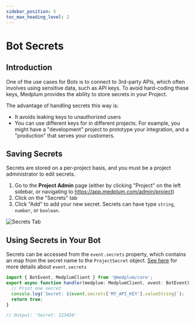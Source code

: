 ```yaml
---
sidebar_position: 5
toc_max_heading_level: 2
---
```


# Bot Secrets

## Introduction

One of the use cases for Bots is to connect to 3rd-party APIs, which often involves using sensitive data, such as API keys. To avoid hard-coding these keys, Medplum provides the ability to store secrets in your Project.

The advantage of handling secrets this way is:

- It avoids leaking keys to unauthorized users
- You can use different keys for in different projects. For example, you might have a "development" project to prototype your integration, and a "production" that serves your customers.

## Saving Secrets

Secrets are stored on a per-project basis, and you must be a project administrator to edit secrets.

1. Go to the **Project Admin** page (either by clicking "Project" on the left sidebar, or navigating to https://app.medplum.com/admin/project)
2. Click on the "Secrets" tab
3. Click "Add" to add your new secret. Secrets can have type `string`, `number`, or `boolean`.

![Secrets Tab](/img/tutorials/bot-secrets/secrets-tab.png)

## Using Secrets in Your Bot

Secrets can be accessed from the `event.secrets` property, which contains an map from the secret name to the `ProjectSecret` object. [See here](/docs/sdk/core.botevent.secrets) for more details about `event.secrets`

```ts
import { BotEvent, MedplumClient } from '@medplum/core';
export async function handler(medplum: MedplumClient, event: BotEvent): Promise<any> {
  // Print one secret
  console.log(`Secret: ${event.secrets['MY_API_KEY'].valueString}`);
  return true;
}

// Output: 'Secret: 123456'
```
